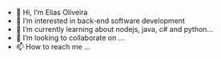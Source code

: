 - 👋 Hi, I’m Elias Oliveira
- 👀 I’m interested in back-end software development
- 🌱 I’m currently learning about nodejs, java, c# and python...
- 💞️ I’m looking to collaborate on ...
- 📫 How to reach me ...

<!---
DevEliOliveira/DevEliOliveira is a ✨ special ✨ repository because its `README.md` (this file) appears on your GitHub profile.
You can click the Preview link to take a look at your changes.
--->
